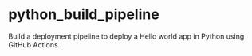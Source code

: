 # python_build_pipeline
Build a deployment pipeline to deploy a Hello world app in Python using GitHub Actions.
